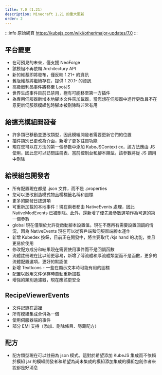 ```yaml
---
title: 7.0 (1.21)
description: Minecraft 1.21 的重大更新
order: 2
---
```


:::info 原始網頁
https://kubejs.com/wiki/other/major-updates/7.0
:::

## 平台變更

- 在可預見的未來，僅支援 NeoForge
- 該模組不再依賴 Architectury API
- 新的維基即將發布，僅反映 1.21+ 的資訊
- 舊版維基將繼續存在，提供 1.20.1- 的資訊
- 高級戰利品事件將移至 LootJS
- 世界生成事件目前已禁用，極有可能移至第一方插件
- 為專用伺服器新增本地腳本文件夾加載器，當您想在伺服器中進行更改且不在意更新伺服器模組包時腳本被刪除時非常有用

## 給擴充模組開發者

- 許多類已移動並更改類型，因此模組開發者需要更新它們的位置
- 插件類別已更改為介面，新增了更多註冊功能
- 現在您可以在方法的第一個參數中添加 KubeJSContext cx，該方法應由 JS 使用，因此您可以訪問註冊表、當前控制台和腳本類型。該參數將從 JS 調用中刪除

## 給模組包開發者

- 所有配置現在都是 .json 文件，而不是 .properties
- 您可以更改創造模式物品欄標籤名稱和圖標
- 更多的開發日誌選項
- 可重新加載的本地事件！現在兩者都由 NativeEvents 處理，因此 NativeModEvents 已被刪除。此外，還新增了優先級參數選項作為可選的第一個參數
- global 現在僅限於允許從啟動腳本設置值。現在不應再有需要設置回調的情況，因為 NativeEvents 現在可以從客戶端和伺服器端腳本運作
- 新增 Kubedex 按鈕，目前正在開發中，將主要取代 /kjs hand 的功能，並且更易於使用
- 修改配方成分和結果現在需要使用事件而不是回調函數
- 流體註冊現在比以前更容易，新增了薄流體和厚流體類型而不是函數，更多的流體配置選項，更好的默認值
- 新增 TextIcons - 一些在顯示文本時可能有用的圖標
- 配置以啟用文件保存時自動重新加載
- 增強的類別過濾器，現在應該更安全

## RecipeViewerEvents

- 文件記錄在[這裡](../../events/RecipeViewerEvents/)
- 所有模組集成合併為一個
- 使用伺服器端的事件
- 部分 EMI 支持（添加、刪除條目、隱藏配方）

## 配方

- 配方類型現在可以註冊為 json 模式。這對於希望添加 KubeJS 集成而不依賴於模組 jar 的模組開發者和希望為尚未集成的模組添加集成的模組包創作者來說都是好消息